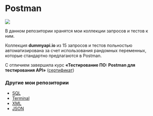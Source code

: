 # Postman
![](https://images.g2crowd.com/uploads/product/image/large_detail/large_detail_fd527e1fc777d9e31b2a28e8d3c959a4/postman.jpg)

В данном репозитории хранятся мои коллекции запросов и тестов к ним.


Коллекция **dummyapi.io** из 15 запросов и тестов польностью автоматизирована за счет использования рандомных переменных, которые стандартно предлагаются в  Postman.

C отличием завершила курс **«Тестирование ПО: Postman для тестирования API»** ([сертификат](https://stepik.org/certificate/d698a5e7b76e6585d5cbc481ebafb9ee78dac256.pdf?from_mobile_app=true))

### Другие мои репозитории
* [SQL](https://github.com/Sawa-solo/SQL.git)
* [Terminal](https://github.com/Sawa-solo/Terminal.git)
* [XML](https://github.com/Sawa-solo/XML.git)
* [JSON](https://github.com/Sawa-solo/JSON.git)
